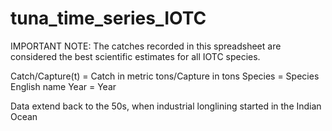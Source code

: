 # tuna_time_series_IOTC 

IMPORTANT NOTE: The catches recorded in this spreadsheet are considered the best scientific estimates for all IOTC species.

Catch/Capture(t) = Catch in metric tons/Capture in tons
Species	= Species English name
Year = Year

Data extend back to the 50s, when industrial longlining started in the Indian Ocean